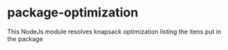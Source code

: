 # package-optimization
This NodeJs module resolves knapsack optimization listing the itens put in the package
